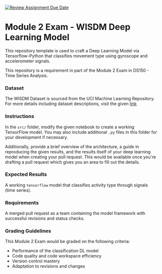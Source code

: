 [![Review Assignment Due Date](https://classroom.github.com/assets/deadline-readme-button-24ddc0f5d75046c5622901739e7c5dd533143b0c8e959d652212380cedb1ea36.svg)](https://classroom.github.com/a/Br0HFF-X)
# Module 2 Exam - WISDM Deep Learning Model
This repository template is used to craft a Deep Learning Model via Tensorflow-Python that classifies movement type using gyroscope and accelerometer signals.

This repository is a requirement in part of the Module 2 Exam in DS150 - Time Series Analysis.

### Dataset
The WISDM Dataset is sourced from the UCI Machine Learning Repository. For more details including dataset descriptions, visit the given [link](https://archive.ics.uci.edu/dataset/507/wisdm+smartphone+and+smartwatch+activity+and+biometrics+dataset)

### Instructions
In the `src/` folder, modify the given notebook to create a working TensorFlow model. You may also include additional `.py` files in this folder for your development if necessary.

Additionally, provide a brief overview of the architecture, a guide in reproducing the given results, and the results itself of your deep learning model when creating your pull request. This would be available once you're drafting a pull request which gives you an area to fill out the details.

### Expected Results
A working `tensorflow` model that classifies activity type through signals (time series).

### Requirements
A merged pull request as a team containing the model framework with successful revisions and status checks.

### Grading Guidelines
This Module 2 Exam would be graded on the following criteria:
- Performance of the classification DL model
- Code quality and code workspace efficiency
- Version control mastery
- Adaptation to revisions and changes
